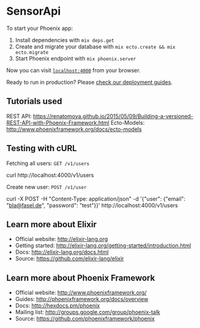 # SensorApi

To start your Phoenix app:

  1. Install dependencies with `mix deps.get`
  2. Create and migrate your database with `mix ecto.create && mix ecto.migrate`
  3. Start Phoenix endpoint with `mix phoenix.server`

Now you can visit [`localhost:4000`](http://localhost:4000) from your browser.

Ready to run in production? Please [check our deployment guides](http://www.phoenixframework.org/docs/deployment).

## Tutorials used

REST API: https://renatomoya.github.io/2015/05/09/Building-a-versioned-REST-API-with-Phoenix-Framework.html
Ecto-Models: http://www.phoenixframework.org/docs/ecto-models

## Testing with cURL

Fetching all users: `GET /v1/users`

  curl http://localhost:4000/v1/users

Create new user: `POST /v1/user`

  curl -X POST -H "Content-Type: application/json" -d '{"user": {"email": "bla@fasel.de", "password": "test"}}' http://localhost:4000/v1/users


## Learn more about Elixir

  * Official website: http://elixir-lang.org
  * Getting started: http://elixir-lang.org/getting-started/introduction.html
  * Docs: http://elixir-lang.org/docs.html
  * Source: https://github.com/elixir-lang/elixir

## Learn more about Phoenix Framework

  * Official website: http://www.phoenixframework.org/
  * Guides: http://phoenixframework.org/docs/overview
  * Docs: http://hexdocs.pm/phoenix
  * Mailing list: http://groups.google.com/group/phoenix-talk
  * Source: https://github.com/phoenixframework/phoenix

